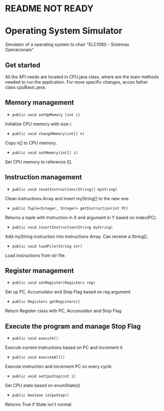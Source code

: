 # README NOT READY

# Operating System Simulator
Simulator of a operating system to chair "ELC1080 - Sistemas Operacionais"

## Get started
All the API needs are located in CPU.java class, where are the main methods needed to run the application. For more specific changes, acces father class cpuBasic.java.

## Memory management
- `public void setUpMemory (int i)`

Initialize CPU memory with size i.
- `public void changeMemory(int[] n)`

Copy n[] to CPU memory.
- `public void setMemory(int[] i)`

Set CPU memory to reference i[].

## Instruction management
- `public void resetInstructions(String[] myString)`

Clean instructions Array and insert myString[] to the new one.
- `public Tuple<Integer, Integer> getInstruction(int PC)`

Returns a tuple with Instruction in X and argument in Y based on index(PC).
- `public void insertInstruction(String myString)`

Add myString instruction into instructions Array. Can receive a String[].
- `public void loadFile(String str)`

Load instructions from str file.

## Register management
- `public void setRegister(Registers reg)`

Set up PC, Accumulator and Stop Flag based on reg argument.
- `public Registers getRegisters()`

Return Register class with PC, Accumulator and Stop Flag

## Execute the program and manage Stop Flag
- `public void execute()`

Execute current instructions based on PC and increment it
- `public void executeAll()`

Execute instruction and increment PC on every cycle
- `public void setCpuStop(int i)`

Set CPU state based on enumState(i)
- `public boolean isCpuStop()`

Returns True if State isn't normal

